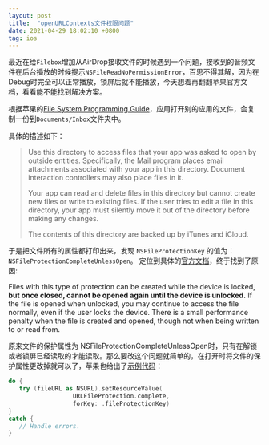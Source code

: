 ```yaml
---
layout: post
title:  "openURLContexts文件权限问题"
date: 2021-04-29 18:02:10 +0800
tag: ios
---
```


最近在给`Filebox`增加从AirDrop接收文件的时候遇到一个问题，接收到的音频文件在后台播放的时候提示`NSFileReadNoPermissionError`，百思不得其解，因为在Debug时完全可以正常播放，锁屏后就不能播放，今天想着再翻翻苹果官方文档，看看能不能找到解决方案。

根据苹果的[File System Programming Guide](https://developer.apple.com/library/archive/documentation/FileManagement/Conceptual/FileSystemProgrammingGuide/FileSystemOverview/FileSystemOverview.html#//apple_ref/doc/uid/TP40010672-CH2-SW2)，应用打开别的应用的文件，会复制一份到`Documents/Inbox`文件夹中。

具体的描述如下：

> Use this directory to access files that your app was asked to open by outside entities. Specifically, the Mail program places email attachments associated with your app in this directory. Document interaction controllers may also place files in it.
>
> Your app can read and delete files in this directory but cannot create new files or write to existing files. If the user tries to edit a file in this directory, your app must silently move it out of the directory before making any changes. 
>
> The contents of this directory are backed up by iTunes and iCloud.

于是把文件所有的属性都打印出来，发现 `NSFileProtectionKey` 的值为：`NSFileProtectionCompleteUnlessOpen`。 定位到具体的[官方文档](https://developer.apple.com/documentation/foundation/nsfileprotectioncompleteunlessopen)，终于找到了原因:

Files with this type of protection can be created while the device is locked, **but once closed, cannot be opened again until the device is unlocked.** If the file is opened when unlocked, you may continue to access the file normally, even if the user locks the device. There is a small performance penalty when the file is created and opened, though not when being written to or read from. 

原来文件的保护属性为 NSFileProtectionCompleteUnlessOpen时，只有在解锁或者锁屏已经读取的才能读取。那么要改这个问题就简单的，在打开时将文件的保护属性更改掉就可以了，苹果也给出了[示例代码](https://developer.apple.com/documentation/uikit/protecting_the_user_s_privacy/encrypting_your_app_s_files)：

```swift
do {
   try (fileURL as NSURL).setResourceValue( 
                  URLFileProtection.complete,
                  forKey: .fileProtectionKey)
}
catch {
   // Handle errors.
}

```